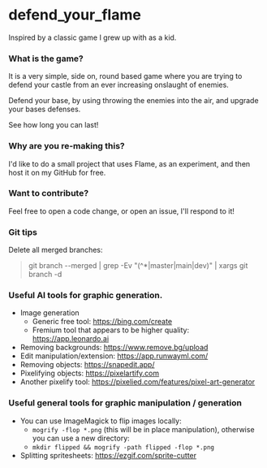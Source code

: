 # defend_your_flame

Inspired by a classic game I grew up with as a kid.

### What is the game?
It is a very simple, side on, round based game where you are trying to defend your castle from an ever increasing onslaught of enemies.

Defend your base, by using throwing the enemies into the air, and upgrade your bases defenses.

See how long you can last!

### Why are you re-making this?
I'd like to do a small project that uses Flame, as an experiment, and then host it on my GitHub for free.

### Want to contribute?
Feel free to open a code change, or open an issue, I'll respond to it!

### Git tips

Delete all merged branches:
> git branch --merged | grep -Ev "(^\*|master|main|dev)" | xargs git branch -d

### Useful AI tools for graphic generation.
- Image generation
    - Generic free tool: https://bing.com/create
    - Fremium tool that appears to be higher quality: https://app.leonardo.ai
- Removing backgrounds: https://www.remove.bg/upload
- Edit manipulation/extension: https://app.runwayml.com/
- Removing objects: https://snapedit.app/
- Pixelifying objects: https://pixelartify.com
- Another pixelify tool: https://pixelied.com/features/pixel-art-generator

### Useful general tools for graphic manipulation / generation
- You can use ImageMagick to flip images locally:
    - `mogrify -flop *.png` (this will be in place manipulation), otherwise you can use a new directory:
    - `mkdir flipped && mogrify -path flipped -flop *.png`
- Splitting spritesheets: https://ezgif.com/sprite-cutter